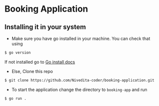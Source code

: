 # Booking Application

## Installing it in your system

- Make sure you have go installed in your machine. You can check that using

```bash
$ go version
```
If not installed go to [Go install docs](https://golang.org/doc/install)

- Else, Clone this repo

```bash
$ git clone https://github.com/Nivedita-coder/booking-application.git
```

- To start the application change the directory to `booking-app` and run

```bash
$ go run .
```

